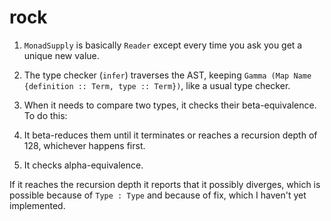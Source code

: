 # rock

1. `MonadSupply` is basically `Reader` except every time you ask you get a unique new value.

2. The type checker (`infer`) traverses the AST, keeping `Gamma (Map Name {definition :: Term, type :: Term})`, like a usual type checker.

3. When it needs to compare two types, it checks their beta-equivalence. To do this:

  1. It beta-reduces them until it terminates or reaches a recursion depth of 128, whichever happens first.

  2. It checks alpha-equivalence.

If it reaches the recursion depth it reports that it possibly diverges, which is possible because of `Type : Type` and because of fix, which I haven't yet implemented.
